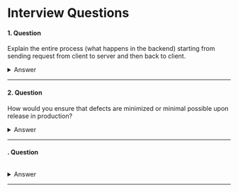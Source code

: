 # Interview Questions

#### 1. Question

Explain the entire process (what happens in the backend) starting from sending request from client to server and then back to client.

<details>
<summary>Answer</summary>
<p>

</p>
</details>

---

#### 2. Question

How would you ensure that defects are minimized or minimal possible upon release in production?

<details>
<summary>Answer</summary>
<p>

</p>
</details>

---

#### . Question

```javascript

```

<details>
<summary>Answer</summary>
<p>

</p>
</details>

---
